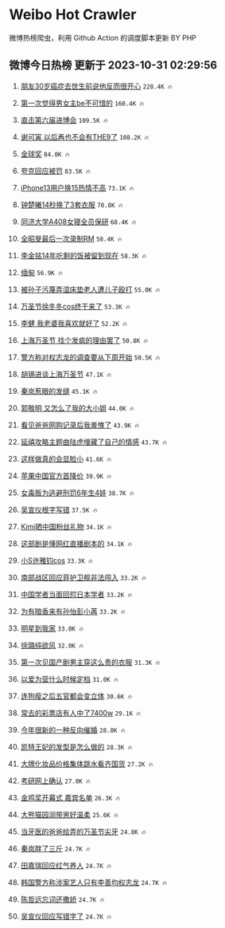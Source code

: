 # Weibo Hot Crawler 



微博热榜爬虫，利用 Github Action 的调度脚本更新 BY PHP 


## 微博今日热榜 更新于 2023-10-31 02:29:56 
1. [朋友30岁癌症去世生前说他反而很开心](https://s.weibo.com/weibo?q=%23%E6%9C%8B%E5%8F%8B30%E5%B2%81%E7%99%8C%E7%97%87%E5%8E%BB%E4%B8%96%E7%94%9F%E5%89%8D%E8%AF%B4%E4%BB%96%E5%8F%8D%E8%80%8C%E5%BE%88%E5%BC%80%E5%BF%83%23&t=31&band_rank=1&Refer=top) `228.4K 🔥` 

1. [第一次觉得男女主be不可惜的](https://s.weibo.com/weibo?q=%23%E7%AC%AC%E4%B8%80%E6%AC%A1%E8%A7%89%E5%BE%97%E7%94%B7%E5%A5%B3%E4%B8%BBbe%E4%B8%8D%E5%8F%AF%E6%83%9C%E7%9A%84%23&t=31&band_rank=2&Refer=top) `160.4K 🔥` 

1. [直击第六届进博会](https://s.weibo.com/weibo?q=%23%E7%9B%B4%E5%87%BB%E7%AC%AC%E5%85%AD%E5%B1%8A%E8%BF%9B%E5%8D%9A%E4%BC%9A%23&t=31&band_rank=3&Refer=top) `109.5K 🔥` 

1. [谢可寅 以后再也不会有THE9了](https://s.weibo.com/weibo?q=%E8%B0%A2%E5%8F%AF%E5%AF%85%20%E4%BB%A5%E5%90%8E%E5%86%8D%E4%B9%9F%E4%B8%8D%E4%BC%9A%E6%9C%89THE9%E4%BA%86&t=31&band_rank=4&Refer=top) `108.2K 🔥` 

1. [金球奖](https://s.weibo.com/weibo?q=%E9%87%91%E7%90%83%E5%A5%96&t=31&band_rank=5&Refer=top) `84.0K 🔥` 

1. [夸克回应被罚](https://s.weibo.com/weibo?q=%23%E5%A4%B8%E5%85%8B%E5%9B%9E%E5%BA%94%E8%A2%AB%E7%BD%9A%23&t=31&band_rank=6&Refer=top) `83.5K 🔥` 

1. [iPhone13用户换15热情不高](https://s.weibo.com/weibo?q=%23iPhone13%E7%94%A8%E6%88%B7%E6%8D%A215%E7%83%AD%E6%83%85%E4%B8%8D%E9%AB%98%23&t=31&band_rank=7&Refer=top) `73.1K 🔥` 

1. [钟楚曦14秒换了3套衣服](https://s.weibo.com/weibo?q=%23%E9%92%9F%E6%A5%9A%E6%9B%A614%E7%A7%92%E6%8D%A2%E4%BA%863%E5%A5%97%E8%A1%A3%E6%9C%8D%23&t=31&band_rank=8&Refer=top) `70.0K 🔥` 

1. [同济大学A408女寝全员保研](https://s.weibo.com/weibo?q=%23%E5%90%8C%E6%B5%8E%E5%A4%A7%E5%AD%A6A408%E5%A5%B3%E5%AF%9D%E5%85%A8%E5%91%98%E4%BF%9D%E7%A0%94%23&t=31&band_rank=9&Refer=top) `68.4K 🔥` 

1. [全昭旻最后一次录制RM](https://s.weibo.com/weibo?q=%23%E5%85%A8%E6%98%AD%E6%97%BB%E6%9C%80%E5%90%8E%E4%B8%80%E6%AC%A1%E5%BD%95%E5%88%B6RM%23&t=31&band_rank=10&Refer=top) `58.4K 🔥` 

1. [李金铭14年吃剩的饭被留到现在](https://s.weibo.com/weibo?q=%23%E6%9D%8E%E9%87%91%E9%93%AD14%E5%B9%B4%E5%90%83%E5%89%A9%E7%9A%84%E9%A5%AD%E8%A2%AB%E7%95%99%E5%88%B0%E7%8E%B0%E5%9C%A8%23&t=31&band_rank=11&Refer=top) `58.3K 🔥` 

1. [缅甸](https://s.weibo.com/weibo?q=%E7%BC%85%E7%94%B8&t=31&band_rank=12&Refer=top) `56.9K 🔥` 

1. [被孙子污蔑弄湿床垫老人遭儿子殴打](https://s.weibo.com/weibo?q=%23%E8%A2%AB%E5%AD%99%E5%AD%90%E6%B1%A1%E8%94%91%E5%BC%84%E6%B9%BF%E5%BA%8A%E5%9E%AB%E8%80%81%E4%BA%BA%E9%81%AD%E5%84%BF%E5%AD%90%E6%AE%B4%E6%89%93%23&t=31&band_rank=13&Refer=top) `55.0K 🔥` 

1. [万圣节徐冬冬cos终于来了](https://s.weibo.com/weibo?q=%23%E4%B8%87%E5%9C%A3%E8%8A%82%E5%BE%90%E5%86%AC%E5%86%ACcos%E7%BB%88%E4%BA%8E%E6%9D%A5%E4%BA%86%23&t=31&band_rank=14&Refer=top) `53.3K 🔥` 

1. [李健 我老婆我喜欢就好了](https://s.weibo.com/weibo?q=%E6%9D%8E%E5%81%A5%20%E6%88%91%E8%80%81%E5%A9%86%E6%88%91%E5%96%9C%E6%AC%A2%E5%B0%B1%E5%A5%BD%E4%BA%86&t=31&band_rank=15&Refer=top) `52.2K 🔥` 

1. [上海万圣节 找个发疯的理由罢了](https://s.weibo.com/weibo?q=%E4%B8%8A%E6%B5%B7%E4%B8%87%E5%9C%A3%E8%8A%82%20%E6%89%BE%E4%B8%AA%E5%8F%91%E7%96%AF%E7%9A%84%E7%90%86%E7%94%B1%E7%BD%A2%E4%BA%86&t=31&band_rank=16&Refer=top) `50.8K 🔥` 

1. [警方称对权志龙的调查要从下周开始](https://s.weibo.com/weibo?q=%23%E8%AD%A6%E6%96%B9%E7%A7%B0%E5%AF%B9%E6%9D%83%E5%BF%97%E9%BE%99%E7%9A%84%E8%B0%83%E6%9F%A5%E8%A6%81%E4%BB%8E%E4%B8%8B%E5%91%A8%E5%BC%80%E5%A7%8B%23&t=31&band_rank=17&Refer=top) `50.5K 🔥` 

1. [胡锡进谈上海万圣节](https://s.weibo.com/weibo?q=%23%E8%83%A1%E9%94%A1%E8%BF%9B%E8%B0%88%E4%B8%8A%E6%B5%B7%E4%B8%87%E5%9C%A3%E8%8A%82%23&t=31&band_rank=18&Refer=top) `47.1K 🔥` 

1. [秦岚惹眼的发缝](https://s.weibo.com/weibo?q=%E7%A7%A6%E5%B2%9A%E6%83%B9%E7%9C%BC%E7%9A%84%E5%8F%91%E7%BC%9D&t=31&band_rank=19&Refer=top) `45.1K 🔥` 

1. [郭敬明 又怎么了我的大小姐](https://s.weibo.com/weibo?q=%E9%83%AD%E6%95%AC%E6%98%8E%20%E5%8F%88%E6%80%8E%E4%B9%88%E4%BA%86%E6%88%91%E7%9A%84%E5%A4%A7%E5%B0%8F%E5%A7%90&t=31&band_rank=20&Refer=top) `44.0K 🔥` 

1. [看见爸爸网购记录后我羞愧了](https://s.weibo.com/weibo?q=%23%E7%9C%8B%E8%A7%81%E7%88%B8%E7%88%B8%E7%BD%91%E8%B4%AD%E8%AE%B0%E5%BD%95%E5%90%8E%E6%88%91%E7%BE%9E%E6%84%A7%E4%BA%86%23&t=31&band_rank=21&Refer=top) `43.9K 🔥` 

1. [延禧攻略主题曲陆虎埋藏了自己的情感](https://s.weibo.com/weibo?q=%23%E5%BB%B6%E7%A6%A7%E6%94%BB%E7%95%A5%E4%B8%BB%E9%A2%98%E6%9B%B2%E9%99%86%E8%99%8E%E5%9F%8B%E8%97%8F%E4%BA%86%E8%87%AA%E5%B7%B1%E7%9A%84%E6%83%85%E6%84%9F%23&t=31&band_rank=22&Refer=top) `43.7K 🔥` 

1. [这样做真的会显脸小](https://s.weibo.com/weibo?q=%E8%BF%99%E6%A0%B7%E5%81%9A%E7%9C%9F%E7%9A%84%E4%BC%9A%E6%98%BE%E8%84%B8%E5%B0%8F&t=31&band_rank=23&Refer=top) `41.6K 🔥` 

1. [苹果中国官方首降价](https://s.weibo.com/weibo?q=%23%E8%8B%B9%E6%9E%9C%E4%B8%AD%E5%9B%BD%E5%AE%98%E6%96%B9%E9%A6%96%E9%99%8D%E4%BB%B7%23&t=31&band_rank=24&Refer=top) `39.9K 🔥` 

1. [女毒贩为逃避刑罚6年生4娃](https://s.weibo.com/weibo?q=%23%E5%A5%B3%E6%AF%92%E8%B4%A9%E4%B8%BA%E9%80%83%E9%81%BF%E5%88%91%E7%BD%9A6%E5%B9%B4%E7%94%9F4%E5%A8%83%23&t=31&band_rank=25&Refer=top) `38.7K 🔥` 

1. [吴宣仪根字写错](https://s.weibo.com/weibo?q=%23%E5%90%B4%E5%AE%A3%E4%BB%AA%E6%A0%B9%E5%AD%97%E5%86%99%E9%94%99%23&t=31&band_rank=26&Refer=top) `37.5K 🔥` 

1. [Kimi晒中国粉丝礼物](https://s.weibo.com/weibo?q=%23Kimi%E6%99%92%E4%B8%AD%E5%9B%BD%E7%B2%89%E4%B8%9D%E7%A4%BC%E7%89%A9%23&t=31&band_rank=27&Refer=top) `34.1K 🔥` 

1. [这部剧是懂网红直播剧本的](https://s.weibo.com/weibo?q=%23%E8%BF%99%E9%83%A8%E5%89%A7%E6%98%AF%E6%87%82%E7%BD%91%E7%BA%A2%E7%9B%B4%E6%92%AD%E5%89%A7%E6%9C%AC%E7%9A%84%23&t=31&band_rank=28&Refer=top) `34.1K 🔥` 

1. [小S许雅钧cos](https://s.weibo.com/weibo?q=%E5%B0%8FS%E8%AE%B8%E9%9B%85%E9%92%A7cos&t=31&band_rank=29&Refer=top) `33.3K 🔥` 

1. [南部战区回应菲护卫舰非法闯入](https://s.weibo.com/weibo?q=%23%E5%8D%97%E9%83%A8%E6%88%98%E5%8C%BA%E5%9B%9E%E5%BA%94%E8%8F%B2%E6%8A%A4%E5%8D%AB%E8%88%B0%E9%9D%9E%E6%B3%95%E9%97%AF%E5%85%A5%23&t=31&band_rank=30&Refer=top) `33.2K 🔥` 

1. [中国学者当面回怼日本学者](https://s.weibo.com/weibo?q=%23%E4%B8%AD%E5%9B%BD%E5%AD%A6%E8%80%85%E5%BD%93%E9%9D%A2%E5%9B%9E%E6%80%BC%E6%97%A5%E6%9C%AC%E5%AD%A6%E8%80%85%23&t=31&band_rank=31&Refer=top) `33.2K 🔥` 

1. [为有暗香来有孙怡彭小苒](https://s.weibo.com/weibo?q=%23%E4%B8%BA%E6%9C%89%E6%9A%97%E9%A6%99%E6%9D%A5%E6%9C%89%E5%AD%99%E6%80%A1%E5%BD%AD%E5%B0%8F%E8%8B%92%23&t=31&band_rank=32&Refer=top) `33.2K 🔥` 

1. [明星到我家](https://s.weibo.com/weibo?q=%E6%98%8E%E6%98%9F%E5%88%B0%E6%88%91%E5%AE%B6&t=31&band_rank=33&Refer=top) `33.0K 🔥` 

1. [徐璐纯欲风](https://s.weibo.com/weibo?q=%23%E5%BE%90%E7%92%90%E7%BA%AF%E6%AC%B2%E9%A3%8E%23&t=31&band_rank=34&Refer=top) `32.0K 🔥` 

1. [第一次见国产剧男主穿这么贵的衣服](https://s.weibo.com/weibo?q=%23%E7%AC%AC%E4%B8%80%E6%AC%A1%E8%A7%81%E5%9B%BD%E4%BA%A7%E5%89%A7%E7%94%B7%E4%B8%BB%E7%A9%BF%E8%BF%99%E4%B9%88%E8%B4%B5%E7%9A%84%E8%A1%A3%E6%9C%8D%23&t=31&band_rank=35&Refer=top) `31.3K 🔥` 

1. [以爱为营什么时候定档](https://s.weibo.com/weibo?q=%E4%BB%A5%E7%88%B1%E4%B8%BA%E8%90%A5%E4%BB%80%E4%B9%88%E6%97%B6%E5%80%99%E5%AE%9A%E6%A1%A3&t=31&band_rank=36&Refer=top) `31.0K 🔥` 

1. [连狗瘦之后五官都会变立体](https://s.weibo.com/weibo?q=%23%E8%BF%9E%E7%8B%97%E7%98%A6%E4%B9%8B%E5%90%8E%E4%BA%94%E5%AE%98%E9%83%BD%E4%BC%9A%E5%8F%98%E7%AB%8B%E4%BD%93%23&t=31&band_rank=37&Refer=top) `30.6K 🔥` 

1. [常去的彩票店有人中了7400w](https://s.weibo.com/weibo?q=%23%E5%B8%B8%E5%8E%BB%E7%9A%84%E5%BD%A9%E7%A5%A8%E5%BA%97%E6%9C%89%E4%BA%BA%E4%B8%AD%E4%BA%867400w%23&t=31&band_rank=38&Refer=top) `29.1K 🔥` 

1. [今年很新的一种反向催婚](https://s.weibo.com/weibo?q=%23%E4%BB%8A%E5%B9%B4%E5%BE%88%E6%96%B0%E7%9A%84%E4%B8%80%E7%A7%8D%E5%8F%8D%E5%90%91%E5%82%AC%E5%A9%9A%23&t=31&band_rank=39&Refer=top) `28.8K 🔥` 

1. [凯特王妃的发型是怎么做的](https://s.weibo.com/weibo?q=%23%E5%87%AF%E7%89%B9%E7%8E%8B%E5%A6%83%E7%9A%84%E5%8F%91%E5%9E%8B%E6%98%AF%E6%80%8E%E4%B9%88%E5%81%9A%E7%9A%84%23&t=31&band_rank=40&Refer=top) `28.3K 🔥` 

1. [大牌化妆品价格集体跳水看齐国货](https://s.weibo.com/weibo?q=%23%E5%A4%A7%E7%89%8C%E5%8C%96%E5%A6%86%E5%93%81%E4%BB%B7%E6%A0%BC%E9%9B%86%E4%BD%93%E8%B7%B3%E6%B0%B4%E7%9C%8B%E9%BD%90%E5%9B%BD%E8%B4%A7%23&t=31&band_rank=41&Refer=top) `27.2K 🔥` 

1. [考研网上确认](https://s.weibo.com/weibo?q=%23%E8%80%83%E7%A0%94%E7%BD%91%E4%B8%8A%E7%A1%AE%E8%AE%A4%23&t=31&band_rank=42&Refer=top) `27.0K 🔥` 

1. [金鸡奖开幕式 嘉宾名单](https://s.weibo.com/weibo?q=%E9%87%91%E9%B8%A1%E5%A5%96%E5%BC%80%E5%B9%95%E5%BC%8F%20%E5%98%89%E5%AE%BE%E5%90%8D%E5%8D%95&t=31&band_rank=43&Refer=top) `26.3K 🔥` 

1. [大熊猫园润带崽好温柔](https://s.weibo.com/weibo?q=%23%E5%A4%A7%E7%86%8A%E7%8C%AB%E5%9B%AD%E6%B6%A6%E5%B8%A6%E5%B4%BD%E5%A5%BD%E6%B8%A9%E6%9F%94%23&t=31&band_rank=44&Refer=top) `25.6K 🔥` 

1. [当牙医的爸爸给弄的万圣节尖牙](https://s.weibo.com/weibo?q=%E5%BD%93%E7%89%99%E5%8C%BB%E7%9A%84%E7%88%B8%E7%88%B8%E7%BB%99%E5%BC%84%E7%9A%84%E4%B8%87%E5%9C%A3%E8%8A%82%E5%B0%96%E7%89%99&t=31&band_rank=45&Refer=top) `24.8K 🔥` 

1. [秦岚胖了三斤](https://s.weibo.com/weibo?q=%23%E7%A7%A6%E5%B2%9A%E8%83%96%E4%BA%86%E4%B8%89%E6%96%A4%23&t=31&band_rank=46&Refer=top) `24.7K 🔥` 

1. [田嘉瑞回应红气养人](https://s.weibo.com/weibo?q=%23%E7%94%B0%E5%98%89%E7%91%9E%E5%9B%9E%E5%BA%94%E7%BA%A2%E6%B0%94%E5%85%BB%E4%BA%BA%23&t=31&band_rank=47&Refer=top) `24.7K 🔥` 

1. [韩国警方称涉案艺人只有李善均权志龙](https://s.weibo.com/weibo?q=%23%E9%9F%A9%E5%9B%BD%E8%AD%A6%E6%96%B9%E7%A7%B0%E6%B6%89%E6%A1%88%E8%89%BA%E4%BA%BA%E5%8F%AA%E6%9C%89%E6%9D%8E%E5%96%84%E5%9D%87%E6%9D%83%E5%BF%97%E9%BE%99%23&t=31&band_rank=48&Refer=top) `24.7K 🔥` 

1. [陈哲远忘词还撒娇](https://s.weibo.com/weibo?q=%23%E9%99%88%E5%93%B2%E8%BF%9C%E5%BF%98%E8%AF%8D%E8%BF%98%E6%92%92%E5%A8%87%23&t=31&band_rank=49&Refer=top) `24.7K 🔥` 

1. [吴宣仪回应写错字了](https://s.weibo.com/weibo?q=%23%E5%90%B4%E5%AE%A3%E4%BB%AA%E5%9B%9E%E5%BA%94%E5%86%99%E9%94%99%E5%AD%97%E4%BA%86%23&t=31&band_rank=50&Refer=top) `24.7K 🔥` 

